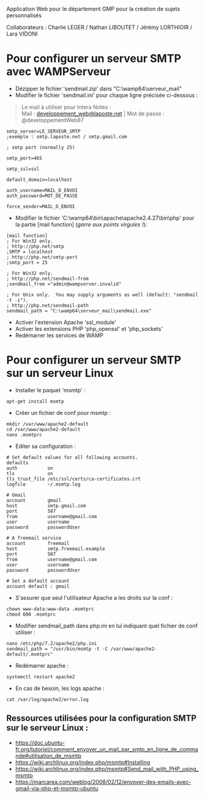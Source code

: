 ﻿Application Web pour le département GMP pour la création de sujets personnalisés

Collaborateurs : Charlie LEGER / Nathan LIBOUTET / Jérémy LORTHIOIR / Lara VIDONI

# Pour configurer un serveur SMTP avec WAMPServeur

- Dézipper le fichier 'sendmail.zip' dans "C:\wamp64\serveur_mail"
- Modifier le fichier 'sendmail.ini' pour chaque ligne précisée ci-dessous :
> Le mail à utiliser pour Intera Notes :  
> Mail : developpement_web@laposte.net | Mot de passe : @developpementWeb87

```shell
smtp_server=LE_SERVEUR_SMTP
;exemple : smtp.laposte.net / smtp.gmail.com

; smtp port (normally 25)

smtp_port=465

smtp_ssl=ssl

default_domain=localhost

auth_username=MAIL_D_ENVOI
auth_password=MOT_DE_PASSE

force_sender=MAIL_D_ENVOI
```

- Modifier le fichier 'C:\wamp64\bin\apache\apache2.4.27\bin\php' pour la partie [mail function] (_garre aux points virgules !_):
```shell
[mail function]
; For Win32 only.
; http://php.net/smtp
;SMTP = localhost
; http://php.net/smtp-port
;smtp_port = 25

; For Win32 only.
; http://php.net/sendmail-from
;sendmail_from ="admin@wampserver.invalid"

; For Unix only.  You may supply arguments as well (default: "sendmail -t -i").
; http://php.net/sendmail-path
sendmail_path = "C:\wamp64\serveur_mail\sendmail.exe"
```
- Activer l'extension Apache 'ssl_module'
- Activer les extensions PHP 'php_openssl' et 'php_sockets'
- Redémarrer les services de WAMP

# Pour configurer un serveur SMTP sur un serveur Linux

- Installer le paquet 'msmtp' :
```shell
apt-get install msmtp
```

- Créer un fichier de conf pour msmtp :
```shell
mkdir /var/www/apache2-default
cd /var/www/apache2-default
nano .msmtprc
```
- Editer sa configuration :
```shell
# Set default values for all following accounts.
defaults
auth           on
tls            on
tls_trust_file /etc/ssl/certs/ca-certificates.crt
logfile        ~/.msmtp.log

# Gmail
account        gmail
host           smtp.gmail.com
port           587
from           username@gmail.com
user           username
password       passwordUser

# A freemail service
account        freemail
host           smtp.freemail.example
port           587
from           username@gmail.com
user           username
password       passwordUser

# Set a default account
account default : gmail
```

- S'assurer que seul l'utilisateur Apache a les droits sur la conf :
```shell
chown www-data:www-data .msmtprc
chmod 600 .msmtprc
```

- Modifier sendmail_path dans php.ini en lui indiquant quel fichier de conf utiliser :
```shell
nano /etc/php/7.2/apache2/php.ini
sendmail_path = "/usr/bin/msmtp -t -C /var/www/apache2-default/.msmtprc"
```
- Redémarrer apache :
```shell
systemctl restart apache2
```

- En cas de besoin, les logs apache :
```shell
cat /var/log/apache2/error.log
```

## Ressources utilisées pour la configuration SMTP sur le serveur Linux :
- https://doc.ubuntu-fr.org/tutoriel/comment_envoyer_un_mail_par_smtp_en_ligne_de_commande#utilisation_de_msmtp
- https://wiki.archlinux.org/index.php/msmtp#Installing
- https://wiki.archlinux.org/index.php/msmtp#Send_mail_with_PHP_using_msmtp
- https://marcarea.com/weblog/2008/02/12/envoyer-des-emails-avec-gmail-via-php-et-msmtp-ubuntu
